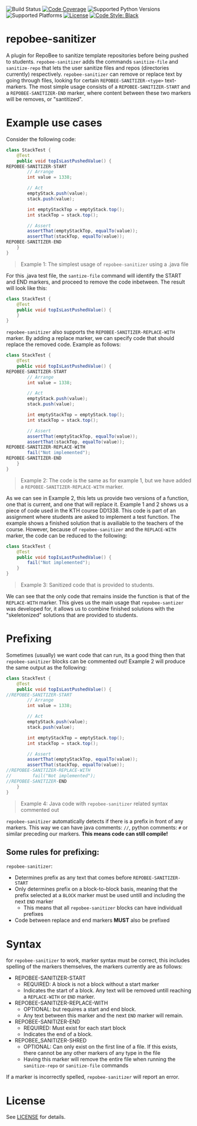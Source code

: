 ![Build Status](https://github.com/repobee/repobee-sanitizer/workflows/tests/badge.svg)
[![Code Coverage](https://codecov.io/gh/repobee/repobee-sanitizer/branch/master/graph/badge.svg)](https://codecov.io/gh/repobee/repobee-sanitizer)
![Supported Python Versions](https://img.shields.io/badge/python-3.6%2C%203.7%2C%203.8-blue.svg)
![Supported Platforms](https://img.shields.io/badge/platforms-Linux%2C%20macOS-blue.svg)
[![License](https://img.shields.io/badge/license-MIT-blue.svg)](LICENSE)
[![Code Style: Black](https://img.shields.io/badge/code%20style-black-000000.svg)](https://github.com/ambv/black)

# repobee-sanitizer

A plugin for RepoBee to sanitize template repositories before being pushed to students.
`repobee-sanitizer` adds the commands `sanitize-file` and `sanitize-repo` that lets the user sanitize files and repos (directories currently) respectively.
`repobee-sanitizer` can remove or replace text by going through files, looking for certain `REPOBEE-SANITIZER-<type>` text-markers. The most simple usage consists of a `REPOBEE-SANITIZER-START` and a `REPOBEE-SANITIZER-END` marker, where content between these two markers will be removes, or "santitized".

# Example use cases

Consider the following code:

```java
class StackTest {
    @Test
    public void topIsLastPushedValue() {
REPOBEE-SANITIZER-START
        // Arrange
        int value = 1338;

        // Act
        emptyStack.push(value);
        stack.push(value);

        int emptyStackTop = emptyStack.top();
        int stackTop = stack.top();

        // Assert
        assertThat(emptyStackTop, equalTo(value));
        assertThat(stackTop, equalTo(value));
REPOBEE-SANITIZER-END
    }
}
```

>Example 1: The simplest usage of `repobee-sanitizer` using a .java file

For this .java test file, the `santize-file` command will identify the START and END markers, and proceed to remove the code inbetween. The result will look like this:

```java
class StackTest {
    @Test
    public void topIsLastPushedValue() {
    }
}
```

`repobee-sanitizer` also supports the `REPOBEE-SANITIZER-REPLACE-WITH` marker. By adding a replace marker, we can specify code that should replace the removed code. Example as follows:

````java
class StackTest {
    @Test
    public void topIsLastPushedValue() {
REPOBEE-SANITIZER-START
        // Arrange
        int value = 1338;

        // Act
        emptyStack.push(value);
        stack.push(value);

        int emptyStackTop = emptyStack.top();
        int stackTop = stack.top();

        // Assert
        assertThat(emptyStackTop, equalTo(value));
        assertThat(stackTop, equalTo(value));
REPOBEE-SANITIZER-REPLACE-WITH
        fail("Not implemented");
REPOBEE-SANITIZER-END
    }
}
````

> Example 2: The code is the same as for example 1, but we have added a `REPOBEE-SANITIZER-REPLACE-WITH` marker.

As we can see in Example 2, this lets us provide two versions of a function, one that is current, and one that will replace it. Example 1 and 2 shows us a piece of code used in the KTH course DD1338. This code is part of an assignment where students are asked to implement a test function. The example shows a finished solution that is availiable to the teachers of the course. However, because of `repobee-sanitizer` and the `REPLACE-WITH` marker, the code can be reduced to the following:

````java
class StackTest {
    @Test
    public void topIsLastPushedValue() {
        fail("Not implemented");
    }
}
````

> Example 3: Sanitized code that is provided to students.

We can see that the only code that remains inside the function is that of the `REPLACE-WITH` marker. This gives us the main usage that `repobee-santizer` was developed for, it allows us to combine finished solutions with the "skeletonized" solutions that are provided to students.

# Prefixing

Sometimes (usually) we want code that can run, its a good thing then that `repobee-sanitizer` blocks can be commented out! Example 2 will produce the same output as the following:

````java
class StackTest {
    @Test
    public void topIsLastPushedValue() {
//REPOBEE-SANITIZER-START
        // Arrange
        int value = 1338;

        // Act
        emptyStack.push(value);
        stack.push(value);

        int emptyStackTop = emptyStack.top();
        int stackTop = stack.top();

        // Assert
        assertThat(emptyStackTop, equalTo(value));
        assertThat(stackTop, equalTo(value));
//REPOBEE-SANITIZER-REPLACE-WITH
//        fail("Not implemented");
//REPOBEE-SANITIZER-END
    }
}
````

> Example 4: Java code with `repobee-sanitizer` related syntax commented out

`repobee-sanitizer` automatically detects if there is a prefix in front of any markers. This way we can have java comments: `//`, python comments: `#` or similar preceding our markers. **This means code can still compile!**

## Some rules for prefixing:

`repobee-sanitizer`:

* Determines prefix as any text that comes before `REPOBEE-SANITIZER-START`
* Only determines prefix on a block-to-block basis, meaning that the prefix selected at a `BLOCK` marker must be used untill and including the next `END` marker
  * This means that all `repobee-sanitizer` blocks can have individuall prefixes
* Code between replace and end markers **MUST** also be prefixed

# Syntax

for `repobee-sanitizer` to work, marker syntax must be correct, this includes spelling of the markers themselves, the markers currently are as follows:

- REPOBEE-SANITIZER-START
    - REQUIRED: A block is not a block without a start marker
    - Indicates the start of a block. Any text will be removed untill reaching a `REPLACE-WITH` or `END` marker.
- REPOBEE-SANITIZER-REPLACE-WITH
    - OPTIONAL: but requires a start and end block.
    - Any text between this marker and the next `END` marker will remain.
- REPOBEE-SANITIZER-END
    - REQUIRED: Must exist for each start block
    - Indicates the end of a block.
- REPOBEE_SANITIZER-SHRED
    - OPTIONAL: Can only exist on the first line of a file. If this exists, there cannot be any other markers of any type in the file
    - Having this marker will remove the entire file when running the `sanitize-repo` or `sanitize-file` commands

If a marker is incorrectly spelled, `repobee-sanitizer` will report an error.

# License

See [LICENSE](LICENSE) for details.
